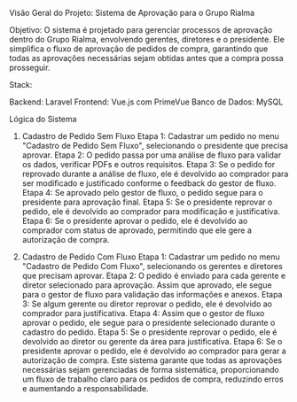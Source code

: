 Visão Geral do Projeto: Sistema de Aprovação para o Grupo Rialma

Objetivo:
O sistema é projetado para gerenciar processos de aprovação dentro do Grupo Rialma, envolvendo gerentes, diretores e o presidente. Ele simplifica o fluxo de aprovação de pedidos de compra, garantindo que todas as aprovações necessárias sejam obtidas antes que a compra possa prosseguir.


Stack:

Backend: Laravel
Frontend: Vue.js com PrimeVue
Banco de Dados: MySQL

Lógica do Sistema

1. Cadastro de Pedido Sem Fluxo
Etapa 1: Cadastrar um pedido no menu "Cadastro de Pedido Sem Fluxo", selecionando o presidente que precisa aprovar.
Etapa 2: O pedido passa por uma análise de fluxo para validar os dados, verificar PDFs e outros requisitos.
Etapa 3: Se o pedido for reprovado durante a análise de fluxo, ele é devolvido ao comprador para ser modificado e justificado conforme o feedback do gestor de fluxo.
Etapa 4: Se aprovado pelo gestor de fluxo, o pedido segue para o presidente para aprovação final.
Etapa 5: Se o presidente reprovar o pedido, ele é devolvido ao comprador para modificação e justificativa.
Etapa 6: Se o presidente aprovar o pedido, ele é devolvido ao comprador com status de aprovado, permitindo que ele gere a autorização de compra.

3. Cadastro de Pedido Com Fluxo
Etapa 1: Cadastrar um pedido no menu "Cadastro de Pedido Com Fluxo", selecionando os gerentes e diretores que precisam aprovar.
Etapa 2: O pedido é enviado para cada gerente e diretor selecionado para aprovação. Assim que aprovado, ele segue para o gestor de fluxo para validação das informações e anexos.
Etapa 3: Se algum gerente ou diretor reprovar o pedido, ele é devolvido ao comprador para justificativa.
Etapa 4: Assim que o gestor de fluxo aprovar o pedido, ele segue para o presidente selecionado durante o cadastro do pedido.
Etapa 5: Se o presidente reprovar o pedido, ele é devolvido ao diretor ou gerente da área para justificativa.
Etapa 6: Se o presidente aprovar o pedido, ele é devolvido ao comprador para gerar a autorização de compra.
Este sistema garante que todas as aprovações necessárias sejam gerenciadas de forma sistemática, proporcionando um fluxo de trabalho claro para os pedidos de compra, reduzindo erros e aumentando a responsabilidade.
